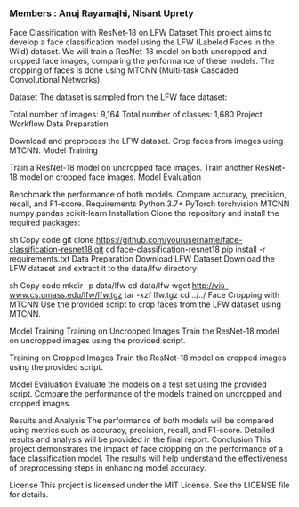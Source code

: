 ### Members : Anuj Rayamajhi, Nisant Uprety
Face Classification with ResNet-18 on LFW Dataset
This project aims to develop a face classification model using the LFW (Labeled Faces in the Wild) dataset. We will train a ResNet-18 model on both uncropped and cropped face images, comparing the performance of these models. The cropping of faces is done using MTCNN (Multi-task Cascaded Convolutional Networks).

Dataset
The dataset is sampled from the LFW face dataset:

Total number of images: 9,164
Total number of classes: 1,680
Project Workflow
Data Preparation

Download and preprocess the LFW dataset.
Crop faces from images using MTCNN.
Model Training

Train a ResNet-18 model on uncropped face images.
Train another ResNet-18 model on cropped face images.
Model Evaluation

Benchmark the performance of both models.
Compare accuracy, precision, recall, and F1-score.
Requirements
Python 3.7+
PyTorch
torchvision
MTCNN
numpy
pandas
scikit-learn
Installation
Clone the repository and install the required packages:

sh
Copy code
git clone https://github.com/yourusername/face-classification-resnet18.git
cd face-classification-resnet18
pip install -r requirements.txt
Data Preparation
Download LFW Dataset
Download the LFW dataset and extract it to the data/lfw directory:

sh
Copy code
mkdir -p data/lfw
cd data/lfw
wget http://vis-www.cs.umass.edu/lfw/lfw.tgz
tar -xzf lfw.tgz
cd ../../
Face Cropping with MTCNN
Use the provided script to crop faces from the LFW dataset using MTCNN.

Model Training
Training on Uncropped Images
Train the ResNet-18 model on uncropped images using the provided script.

Training on Cropped Images
Train the ResNet-18 model on cropped images using the provided script.

Model Evaluation
Evaluate the models on a test set using the provided script. Compare the performance of the models trained on uncropped and cropped images.

Results and Analysis
The performance of both models will be compared using metrics such as accuracy, precision, recall, and F1-score.
Detailed results and analysis will be provided in the final report.
Conclusion
This project demonstrates the impact of face cropping on the performance of a face classification model. The results will help understand the effectiveness of preprocessing steps in enhancing model accuracy.

License
This project is licensed under the MIT License. See the LICENSE file for details.

